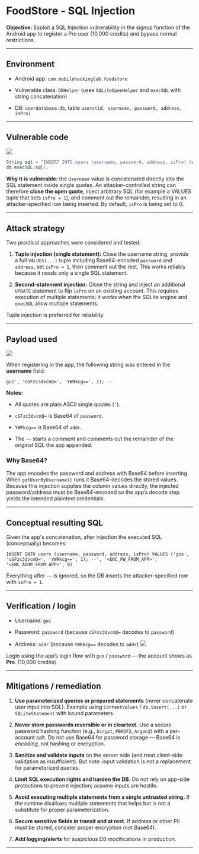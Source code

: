 # FoodStore - SQL Injection

**Objective:** Exploit a SQL Injection vulnerability in the signup function of the Android app to register a Pro user (10,000 credits) and bypass normal restrictions.

---

## Environment

- Android app: `com.mobilehackinglab.foodstore`
    
- Vulnerable class: `DBHelper` (uses `SQLiteOpenHelper` and `execSQL` with string concatenation)
    
- DB: `userdatabase.db`, table `users(id, username, password, address, isPro)`
    

---

## Vulnerable code 
![](../../res/47f2487de127e6e14c96601d0d90f1f5.png)

```java
String sql = "INSERT INTO users (username, password, address, isPro) VALUES ('" + Username + "', '" + encodedPassword + "', '" + encodedAddress + "', 0)";
db.execSQL(sql);
```

**Why it is vulnerable:** the `Username` value is concatenated directly into the SQL statement inside single quotes. An attacker-controlled string can therefore **close the open quote**, inject arbitrary SQL (for example a VALUES tuple that sets `isPro = 1`), and comment out the remainder, resulting in an attacker-specified row being inserted. By default, `isPro` is being set to 0.

---

## Attack strategy

Two practical approaches were considered and tested:

1. **Tuple injection (single statement):** Close the username string, provide a full `VALUES(...)` tuple including Base64-encoded `password` and `address`, set `isPro = 1`, then comment out the rest. This works reliably because it needs only a single SQL statement.
    
2. **Second-statement injection:** Close the string and inject an additional `UPDATE` statement to flip `isPro` on an existing account. This requires execution of multiple statements; it works when the SQLite engine and `execSQL` allow multiple statements.
    

Tuple injection is preferred for reliability.

---

## Payload used 
![](../../res/d470c7f50bed521cdabed33553b30c1b.png)

When registering in the app, the following string was entered in the **username** field:

```
gus', 'cGFzc3dvcmQ=', 'YWRkcg==', 1); --
```

**Notes:**

- All quotes are plain ASCII single quotes (`'`).
    
- `cGFzc3dvcmQ=` is Base64 of `password`.
    
- `YWRkcg==` is Base64 of `addr`.
    
- The `--` starts a comment and comments out the remainder of the original SQL the app appended.
    

### Why Base64?

The app encodes the password and address with Base64 before inserting. When `getUserByUsername()` runs it Base64-decodes the stored values. Because this injection supplies the column values directly, the injected password/address must be Base64-encoded so the app’s decode step yields the intended plaintext credentials.

---

## Conceptual resulting SQL

Given the app's concatenation, after injection the executed SQL (conceptually) becomes:

```
INSERT INTO users (username, password, address, isPro) VALUES ('gus', 'cGFzc3dvcmQ=', 'YWRkcg==', 1); --', '<ENC_PW_FROM_APP>', '<ENC_ADDR_FROM_APP>', 0)
```

Everything after `--` is ignored, so the DB inserts the attacker-specified row with `isPro = 1`.

---

## Verification / login

- Username: `gus`
    
- Password: `password` (because `cGFzc3dvcmQ=` decodes to `password`)
    
- Address: `addr` (because `YWRkcg==` decodes to `addr`)
![](../../res/7025966d3e4aa8414d51267989d121d2.png)

Login using the app’s login flow with `gus` / `password` — the account shows as **Pro**. (10,000 credits)

---

## Mitigations / remediation

1. **Use parameterized queries or prepared statements** (never concatenate user input into SQL). Example using `ContentValues` / `db.insert(...)` or `SQLiteStatement` with bound parameters.
    
2. **Never store passwords reversible or in cleartext.** Use a secure password hashing function (e.g., `bcrypt`, `PBKDF2`, `Argon2`) with a per-account salt. Do not use Base64 for password storage — Base64 is _encoding_, not hashing or encryption.
    
3. **Sanitize and validate inputs** on the server side (and treat client-side validation as insufficient). But note: input validation is not a replacement for parameterized queries.
    
4. **Limit SQL execution rights and harden the DB.** Do not rely on app-side protections to prevent injection; assume inputs are hostile.
    
5. **Avoid executing multiple statements from a single untrusted string.** If the runtime disallows multiple statements that helps but is not a substitute for proper parameterization.
    
6. **Secure sensitive fields in transit and at rest.** If address or other PII must be stored, consider proper encryption (not Base64).
    
7. **Add logging/alerts** for suspicious DB modifications in production.
    

---
